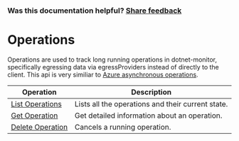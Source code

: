 
### Was this documentation helpful? [Share feedback](https://www.research.net/r/DGDQWXH?src=documentation%2Fapi%2Foperations)

# Operations

Operations are used to track long running operations in dotnet-monitor, specifically egressing data via egressProviders instead of directly to the client. This api is very similiar to [Azure asynchronous operations](https://docs.microsoft.com/en-us/azure/azure-resource-manager/management/async-operations#url-to-monitor-status).

| Operation | Description |
|---|---|
| [List Operations](operations-list.md) | Lists all the operations and their current state. |
| [Get Operation](operations-get.md) | Get detailed information about an operation. |
| [Delete Operation](operations-delete.md) | Cancels a running operation. |
